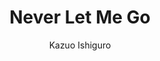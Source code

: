 ---
title: Never Let Me Go
author: Kazuo Ishiguro
status: Read
image: never-let-me-go.jpg
start_date: 2024/08/20
end_date: 2024/08/24
rating: 5
length: 283
own: true
---